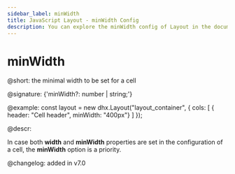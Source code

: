 ```yaml
---
sidebar_label: minWidth
title: JavaScript Layout - minWidth Config 
description: You can explore the minWidth config of Layout in the documentation of the DHTMLX JavaScript UI library. Browse developer guides and API reference, try out code examples and live demos, and download a free 30-day evaluation version of DHTMLX Suite 7.
---
```


# minWidth

@short: the minimal width to be set for a cell

@signature: {'minWidth?: number | string;'}

@example:
const layout = new dhx.Layout("layout_container", {
    cols: [
        { header: "Cell header", minWidth: "400px"}
    ]
});

@descr:

In case both **width** and **minWidth** properties are set in the configuration of a cell, the **minWidth** option is a priority.

@changelog: added in v7.0

[comment]: # (@relatedapi: layout/api/layout_width_config.md layout/api/layout_maxwidth_config.md)

[comment]: # (@related: layout/cell_configuration.md#cell-size)
